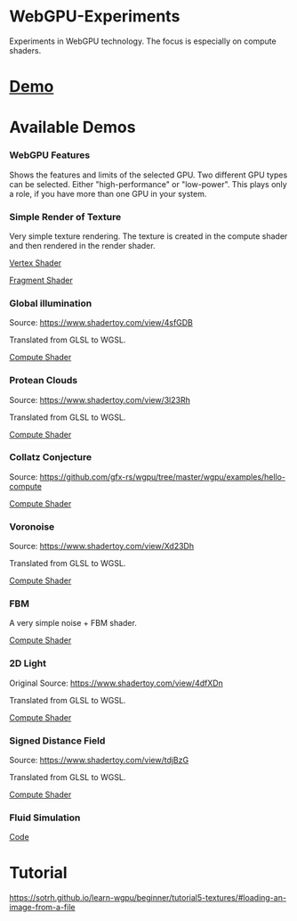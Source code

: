 # WebGPU-Experiments

Experiments in WebGPU technology. The focus is especially on compute shaders.

# **[Demo][project demo]**


# Available Demos

### WebGPU Features
Shows the features and limits of the selected GPU. 
Two different GPU types can be selected. Either "high-performance" or "low-power".
This plays only a role, if you have more than one GPU in your system.

### Simple Render of Texture
Very simple texture rendering. 
The texture is created in the compute shader and then rendered in the render shader.

[Vertex Shader](src/render/render.vert.wgsl)

[Fragment Shader](src/render/render.frag.wgsl)

### Global illumination
Source: https://www.shadertoy.com/view/4sfGDB

Translated from GLSL to WGSL.

[Compute Shader](src/raytrace/light.wgsl)

### Protean Clouds
Source: https://www.shadertoy.com/view/3l23Rh

Translated from GLSL to WGSL.

[Compute Shader](src/raytrace/cloud.wgsl)

### Collatz Conjecture
Source: https://github.com/gfx-rs/wgpu/tree/master/wgpu/examples/hello-compute

[Compute Shader](src/collatz/collatz.wgsl)


### Voronoise
Source: https://www.shadertoy.com/view/Xd23Dh

Translated from GLSL to WGSL.

[Compute Shader](src/raytrace/voronoise.wgsl)

### FBM
A very simple noise + FBM shader.

[Compute Shader](src/raytrace/fbm.wgsl)

### 2D Light
Original Source: https://www.shadertoy.com/view/4dfXDn

Translated from GLSL to WGSL.

[Compute Shader](src/raytrace/light.wgsl)

### Signed Distance Field
Source: https://www.shadertoy.com/view/tdjBzG

Translated from GLSL to WGSL.

[Compute Shader](src/sdf/sdf.wgsl)

### Fluid Simulation

[Code](src/fluid)

# Tutorial

https://sotrh.github.io/learn-wgpu/beginner/tutorial5-textures/#loading-an-image-from-a-file

[project demo]: https://s-macke.github.io/WebGPU-Lab/
